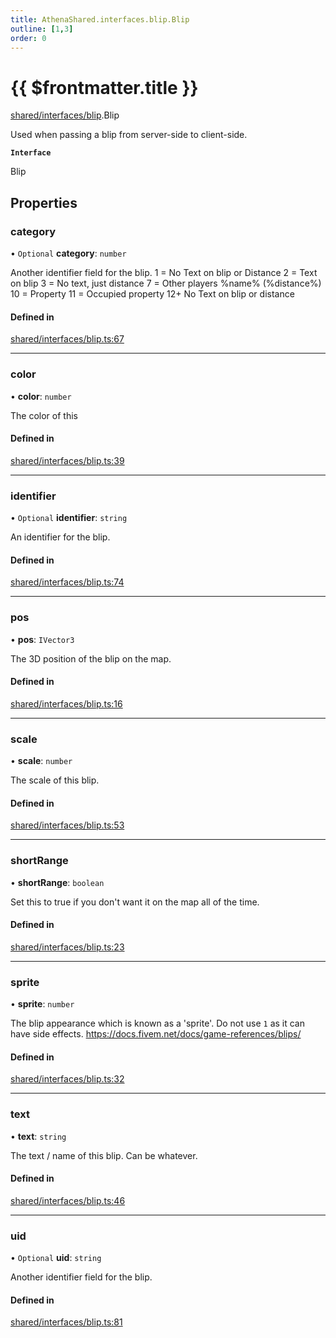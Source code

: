 ```yaml
---
title: AthenaShared.interfaces.blip.Blip
outline: [1,3]
order: 0
---
```


# {{ $frontmatter.title }}


[shared/interfaces/blip](../modules/shared_interfaces_blip.md).Blip

Used when passing a blip from server-side to client-side.

**`Interface`**

Blip

## Properties

### category

• `Optional` **category**: `number`

Another identifier field for the blip.
1 = No Text on blip or Distance
2 = Text on blip
3 = No text, just distance
7 = Other players %name% (%distance%)
10 = Property
11 = Occupied property
12+ No Text on blip or distance

#### Defined in

[shared/interfaces/blip.ts:67](https://github.com/Stuyk/altv-athena/blob/2226a0a/src/core/shared/interfaces/blip.ts#L67)

___

### color

• **color**: `number`

The color of this

#### Defined in

[shared/interfaces/blip.ts:39](https://github.com/Stuyk/altv-athena/blob/2226a0a/src/core/shared/interfaces/blip.ts#L39)

___

### identifier

• `Optional` **identifier**: `string`

An identifier for the blip.

#### Defined in

[shared/interfaces/blip.ts:74](https://github.com/Stuyk/altv-athena/blob/2226a0a/src/core/shared/interfaces/blip.ts#L74)

___

### pos

• **pos**: `IVector3`

The 3D position of the blip on the map.

#### Defined in

[shared/interfaces/blip.ts:16](https://github.com/Stuyk/altv-athena/blob/2226a0a/src/core/shared/interfaces/blip.ts#L16)

___

### scale

• **scale**: `number`

The scale of this blip.

#### Defined in

[shared/interfaces/blip.ts:53](https://github.com/Stuyk/altv-athena/blob/2226a0a/src/core/shared/interfaces/blip.ts#L53)

___

### shortRange

• **shortRange**: `boolean`

Set this to true if you don't want it on the map all of the time.

#### Defined in

[shared/interfaces/blip.ts:23](https://github.com/Stuyk/altv-athena/blob/2226a0a/src/core/shared/interfaces/blip.ts#L23)

___

### sprite

• **sprite**: `number`

The blip appearance which is known as a 'sprite'.
Do not use `1` as it can have side effects.
https://docs.fivem.net/docs/game-references/blips/

#### Defined in

[shared/interfaces/blip.ts:32](https://github.com/Stuyk/altv-athena/blob/2226a0a/src/core/shared/interfaces/blip.ts#L32)

___

### text

• **text**: `string`

The text / name of this blip. Can be whatever.

#### Defined in

[shared/interfaces/blip.ts:46](https://github.com/Stuyk/altv-athena/blob/2226a0a/src/core/shared/interfaces/blip.ts#L46)

___

### uid

• `Optional` **uid**: `string`

Another identifier field for the blip.

#### Defined in

[shared/interfaces/blip.ts:81](https://github.com/Stuyk/altv-athena/blob/2226a0a/src/core/shared/interfaces/blip.ts#L81)
